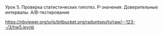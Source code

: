 Урок 5. Проверка статистических гипотез. P-значения. Доверительные интервалы. A/B-тестирование

https://nbviewer.org/urls/bitbucket.org/raduntsev/tv/raw/--123--/3/hw5.ipynb